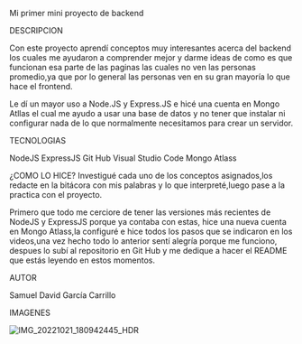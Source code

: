 Mi primer mini proyecto de backend

DESCRIPCION

Con este proyecto aprendí conceptos muy interesantes acerca del backend los cuales me ayudaron a comprender mejor y darme ideas de como es que funcionan esa parte de las paginas las cuales no ven las personas promedio,ya que por lo general las personas ven en su gran mayoría lo que hace el frontend.

Le dí un mayor uso a Node.JS y Express.JS e hicé una cuenta en Mongo Atllas el cual me ayudo a usar una base de datos y no tener que instalar ni configurar nada de lo que normalmente necesitamos para crear un servidor.

TECNOLOGIAS

NodeJS
ExpressJS
Git Hub
Visual Studio Code
Mongo Atlass

¿COMO LO HICE?
Investigué cada uno de los conceptos asignados,los redacte en la bitácora con mis palabras y lo que interpreté,luego pase a la practica con el proyecto.

Primero que todo me cerciore de tener las versiones más recientes de NodeJS y ExpressJS porque ya contaba con estas, hice una nueva cuenta en Mongo Atlass,la configuré e hice todos los pasos que se indicaron en los videos,una vez hecho todo lo anterior sentí alegría porque me funciono, despues lo subí al repositorio en Git Hub y me dedique a hacer el README que estás leyendo en estos momentos.


AUTOR

Samuel David García Carrillo

IMAGENES

![IMG_20221021_180942445_HDR](https://user-images.githubusercontent.com/106408461/197304075-eb2f1526-0d42-470c-b64e-6f900ad21d88.jpg)
